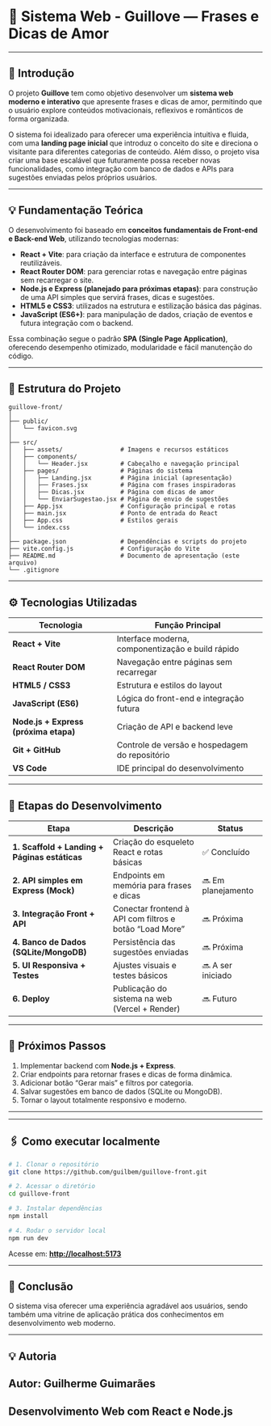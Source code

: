 

# 🩷 Sistema Web - Guillove — Frases e Dicas de Amor


---

## 📘 Introdução

O projeto **Guillove** tem como objetivo desenvolver um **sistema web moderno e interativo** que apresente frases e dicas de amor, permitindo que o usuário explore conteúdos motivacionais, reflexivos e românticos de forma organizada.

O sistema foi idealizado para oferecer uma experiência intuitiva e fluida, com uma **landing page inicial** que introduz o conceito do site e direciona o visitante para diferentes categorias de conteúdo. Além disso, o projeto visa criar uma base escalável que futuramente possa receber novas funcionalidades, como integração com banco de dados e APIs para sugestões enviadas pelos próprios usuários.

---

## 💡 Fundamentação Teórica

O desenvolvimento foi baseado em **conceitos fundamentais de Front-end e Back-end Web**, utilizando tecnologias modernas:

* **React + Vite**: para criação da interface e estrutura de componentes reutilizáveis.
* **React Router DOM**: para gerenciar rotas e navegação entre páginas sem recarregar o site.
* **Node.js e Express (planejado para próximas etapas)**: para construção de uma API simples que servirá frases, dicas e sugestões.
* **HTML5 e CSS3**: utilizados na estrutura e estilização básica das páginas.
* **JavaScript (ES6+)**: para manipulação de dados, criação de eventos e futura integração com o backend.

Essa combinação segue o padrão **SPA (Single Page Application)**, oferecendo desempenho otimizado, modularidade e fácil manutenção do código.

---

## 🧩 Estrutura do Projeto

```
guillove-front/
│
├── public/
│   └── favicon.svg
│
├── src/
│   ├── assets/                # Imagens e recursos estáticos
│   ├── components/
│   │   └── Header.jsx         # Cabeçalho e navegação principal
│   ├── pages/                 # Páginas do sistema
│   │   ├── Landing.jsx        # Página inicial (apresentação)
│   │   ├── Frases.jsx         # Página com frases inspiradoras
│   │   ├── Dicas.jsx          # Página com dicas de amor
│   │   └── EnviarSugestao.jsx # Página de envio de sugestões
│   ├── App.jsx                # Configuração principal e rotas
│   ├── main.jsx               # Ponto de entrada do React
│   ├── App.css                # Estilos gerais
│   └── index.css
│
├── package.json               # Dependências e scripts do projeto
├── vite.config.js             # Configuração do Vite
├── README.md                  # Documento de apresentação (este arquivo)
└── .gitignore
```

---

## ⚙️ Tecnologias Utilizadas

| Tecnologia                            | Função Principal                                  |
| ------------------------------------- | ------------------------------------------------- |
| **React + Vite**                      | Interface moderna, componentização e build rápido |
| **React Router DOM**                  | Navegação entre páginas sem recarregar            |
| **HTML5 / CSS3**                      | Estrutura e estilos do layout                     |
| **JavaScript (ES6)**                  | Lógica do front-end e integração futura           |
| **Node.js + Express (próxima etapa)** | Criação de API e backend leve                     |
| **Git + GitHub**                      | Controle de versão e hospedagem do repositório    |
| **VS Code**                           | IDE principal do desenvolvimento                  |

---

## 🚀 Etapas do Desenvolvimento

| Etapa                                         | Descrição                                               | Status             |
| --------------------------------------------- | ------------------------------------------------------- | ------------------ |
| **1. Scaffold + Landing + Páginas estáticas** | Criação do esqueleto React e rotas básicas              | ✅ Concluído        |
| **2. API simples em Express (Mock)**          | Endpoints em memória para frases e dicas                | 🔜 Em planejamento |
| **3. Integração Front + API**                 | Conectar frontend à API com filtros e botão “Load More” | 🔜 Próxima         |
| **4. Banco de Dados (SQLite/MongoDB)**        | Persistência das sugestões enviadas                     | 🔜 Próxima         |
| **5. UI Responsiva + Testes**                 | Ajustes visuais e testes básicos                        | 🔜 A ser iniciado  |
| **6. Deploy**                                 | Publicação do sistema na web (Vercel + Render)          | 🔜 Futuro          |

---

## 🧠 Próximos Passos

1. Implementar backend com **Node.js + Express**.
2. Criar endpoints para retornar frases e dicas de forma dinâmica.
3. Adicionar botão “Gerar mais” e filtros por categoria.
4. Salvar sugestões em banco de dados (SQLite ou MongoDB).
5. Tornar o layout totalmente responsivo e moderno.

---


---

## 🖇️ Como executar localmente

```bash
# 1. Clonar o repositório
git clone https://github.com/guilbem/guillove-front.git

# 2. Acessar o diretório
cd guillove-front

# 3. Instalar dependências
npm install

# 4. Rodar o servidor local
npm run dev
```

Acesse em: **[http://localhost:5173](http://localhost:5173)**

---


## 💬 Conclusão

O sistema visa oferecer uma experiência agradável aos usuários, sendo também uma vitrine de aplicação prática dos conhecimentos em desenvolvimento web moderno.

---


## 💡 Autoria
 Autor: Guilherme Guimarães
 ---
 Desenvolvimento Web com React e Node.js
 ---

